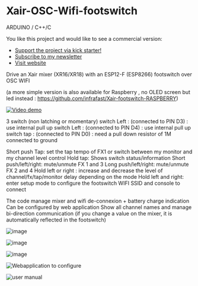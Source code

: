 # Xair-OSC-Wifi-footswitch
ARDUINO / C++/C

You like this project and would like to see a commercial version:
* [Support the project via kick starter!](https://www.kickstarter.com/projects/xair/pedale-sans-fil-pour-commander-individuellement-un-mixer-son)
* [Subscribe to my newsletter](http://list.groupe-interval.fr/lists/?p=subscribe&id=1)
* [Visit website](http://footswitch.groupe-interval.fr/)



Drive an Xair mixer (XR16/XR18) with an ESP12-F (ESP8266) footswitch over OSC WIFI

(a more simple version is also available for Raspberry , no OLED screen but led instead : https://github.com/infrafast/Xair-footswitch-RASPBERRY)


[![Video demo](http://img.youtube.com/vi/8BNjt5E4mcg/0.jpg)](https://youtu.be/y9CyGoYYEro)

3 switch (non latching or momentary)
switch Left : (connected to PIN D3) : use internal pull up
switch Left : (connected to PIN D4) : use internal pull up
switch tap  : (connected to PIN D0)  : need a pull down resistor of 1M connected to ground

Short push Tap: set the tap tempo of FX1 or switch between my monitor and my channel level control
Hold tap: Shows switch status/information
Short push/left/right: mute/unmute FX 1 and 3
Long push/left/right: mute/unmute FX 2 and 4
Hold left or right : increase and decrease the level of channel/fx/tap/monitor delay depending on the mode
Hold left and right: enter setup mode to configure the footswitch WIFI SSID and console to connect

The code manage mixer and wifi de-connexion + battery charge indication
Can be configured by web application
Show all channel names and manage bi-direction communication (if you change a value on the mixer, it is automatically reflected in the footswitch)


![image](https://user-images.githubusercontent.com/21040071/71670428-14fe0400-2d70-11ea-958e-ed8e403b05a7.png)

![image](https://user-images.githubusercontent.com/21040071/71670458-2d6e1e80-2d70-11ea-8b30-1f0d794dd4bf.png)

![image](https://user-images.githubusercontent.com/21040071/71670484-4080ee80-2d70-11ea-8a26-32d7928419d2.png)

![Webapplication to configure](https://user-images.githubusercontent.com/21040071/73779334-e15a3380-478c-11ea-923a-6042a878fa9a.png)

![user manual](https://user-images.githubusercontent.com/21040071/73779260-c1c30b00-478c-11ea-8f3d-1c95ec042091.png)

